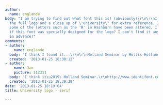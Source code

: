 ```yaml
---
author:
  name: englande
body: "I am trying to find out what font this is! (obviously)\r\n\r\nI've attached
  the full logo and a close up of \"university\" for extra reference. I know that
  some of the letters such as the 'R' in Washburn have been altered. I am wondering
  if this font was specially designed for the logo? I can't find it anywhere.\r\n\r\nThanks
  in advance!"
comments:
- author:
    name: englande
  body: "I think I found it...\r\n\r\nHolland Seminar by Hollis Holland\r\n\r\nhttp://www.fonts.com/font/monotype-imaging/holland-seminar/regular"
  created: '2013-01-25 18:30:12'
- author:
    name: Jan
    picture: 112311
  body: "I think it\u2019s Holland Seminar.\r\nhttp://www.identifont.com/show?3Z8"
  created: '2013-01-25 18:39:29'
date: '2013-01-25 18:19:04'
title: University logo - serif

---
```

